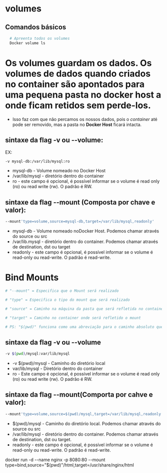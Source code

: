 # volumes 

## Comandos básicos

```bash
  # Apreenta todos os volumes 
  Docker volume ls
```

<h1>Os volumes guardam os dados. Os volumes de dados quando criados no container são apontados para uma pequena pasta no docker host a onde ficam retidos sem perde-los.</h1> 

- Isso faz com que não percamos os nossos dados, pois o *container* até pode ser removido, mas a pasta no **Docker Host** ficará intacta.
## sintaxe da flag -v ou --volume:
EX: 
```bash
-v mysql-db:/var/lib/mysql:ro
```
- mysql-db - Volume nomeado no Docker Host
- /var/lib/mysql - diretório dentro do container
- ro - este campo é opcional, é possível informar se o volume é read only (ro) ou read write (rw). O padrão é RW.

## sintaxe da flag --mount (Composta por chave e valor):<br>
```bash
--mount'type=volume,source=mysql-db,target=/var/lib/mysql,readonly'
```
- mysql-db - Volume nomeado noDocker Host. Podemos chamar através do source ou src
- /var/lib.mysql - diretório dentro do container. Podemos chamar através de destination, dst ou target
- readonly - este campo é opcional, é possível informar se o volume é read-only ou read-write. O padrão é read-write.

# Bind Mounts 
```bash
# "--mount" = Especifica que o Mount será realizado

# "type" = Especifica o tipo do mount que será realizado

# "source" = Caminho na máquina da pasta que será refletida no container

# "target" = Caminho no container onde será refletido o mount

# PS: "$(pwd)" funciona como uma abreviação para o caminho absoluto que seria informado, ele pega o caminho relativo de onde o comando está sendo executado.
```
## sintaxe da flag -v ou --volume
```bash
-v $(pwd)/mysql:var/lib/mysql
```
- -v $(pwd)/mysql - Caminho do diretório local
- var/lib/mysql - Diretório dentro do container
- ro - Este campo é opcional, é possível informar se o volume é read only (ro) ou read write (rw). O padrão é RW.
## sintaxe da flag --mount(Comporta por cahve e valor):
```bash
--mount'type=volume,source=$(pwd)/mysql,target=/var/lib/mysql,readonly'
```
- $(pwd)/mysql - Caminho do diretório local. Podemos chamar através do source ou src
- /var/lib/mysql - diretório dentro do container. Podemos chamar através de destination, dst ou target.
- readonly - este campo é opcional, é possível informar se o volume é read-only ou read-write. O padrão é read-write.

docker run -d --name nginx -p 8080:80 --mount type=bind,source="$(pwd)"/html,target=/usr/share/nginx/html
